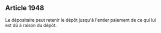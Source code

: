 Article 1948
----
Le dépositaire peut retenir le dépôt jusqu'à l'entier paiement de ce qui lui est
dû à raison du dépôt.
